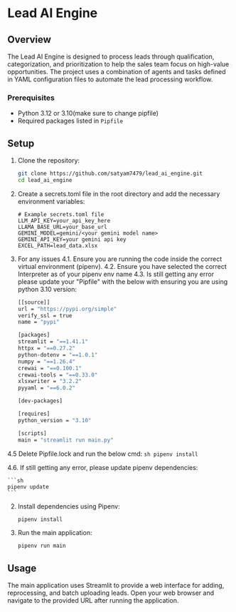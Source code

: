 # Lead AI Engine

## Overview

The Lead AI Engine is designed to process leads through qualification, categorization, and prioritization to help the sales team focus on high-value opportunities. The project uses a combination of agents and tasks defined in YAML configuration files to automate the lead processing workflow.

### Prerequisites

- Python 3.12 or 3.10(make sure to change pipfile)
- Required packages listed in `Pipfile`

## Setup

1. Clone the repository:

    ```sh
    git clone https://github.com/satyam7479/lead_ai_engine.git
    cd lead_ai_engine
    ```

2. Create a secrets.toml file in the root directory and add the necessary environment variables:

    ```
    # Example secrets.toml file
    LLM_API_KEY=your_api_key_here
    LLAMA_BASE_URL=your_base_url
    GEMINI_MODEL=gemini/<your gemini model name>
    GEMINI_API_KEY=your gemini api key
    EXCEL_PATH=lead_data.xlsx
    ```
4. For any issues
4.1. Ensure you are running the code inside the correct virtual environment (pipenv).
4.2. Ensure you have selected the correct Interpreter as of your pipenv env name
4.3. Is still getting any error please update your "Pipfile" with the below with ensuring you are using python 3.10 version:

    ```sh
    [[source]]
    url = "https://pypi.org/simple"
    verify_ssl = true
    name = "pypi"

    [packages]
    streamlit = "==1.41.1"
    httpx = "==0.27.2"
    python-dotenv = "==1.0.1"
    numpy = "==1.26.4"
    crewai = "==0.100.1"
    crewai-tools = "==0.33.0"
    xlsxwriter = "3.2.2"
    pyyaml = "==6.0.2"

    [dev-packages]

    [requires]
    python_version = "3.10"

    [scripts]
    main = "streamlit run main.py"
    ```
4.5 Delete Pipfile.lock and run the below cmd:
    ```sh
    pipenv install
    ```

4.6. If still getting any error, please update pipenv dependencies:

    ```sh
    pipenv update
    ```
2. Install dependencies using Pipenv:

    ```sh
    pipenv install
    ```

3. Run the main application:

    ```sh
    pipenv run main
    ```

## Usage
The main application uses Streamlit to provide a web interface for adding, reprocessing, and batch uploading leads. Open your web browser and navigate to the provided URL after running the application.
